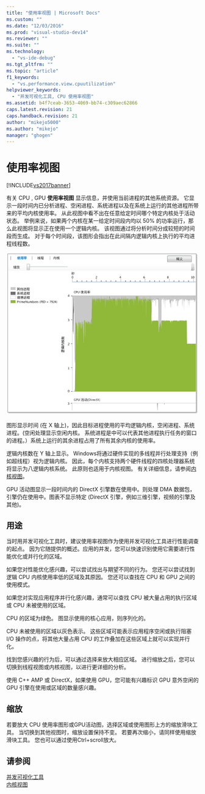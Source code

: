 ```yaml
---
title: "使用率视图 | Microsoft Docs"
ms.custom: ""
ms.date: "12/03/2016"
ms.prod: "visual-studio-dev14"
ms.reviewer: ""
ms.suite: ""
ms.technology: 
  - "vs-ide-debug"
ms.tgt_pltfrm: ""
ms.topic: "article"
f1_keywords: 
  - "vs.performance.view.cpuutilization"
helpviewer_keywords: 
  - "并发可视化工具, CPU 使用率视图"
ms.assetid: b4f7ceab-3653-4069-bb74-c309aec62866
caps.latest.revision: 21
caps.handback.revision: 21
author: "mikejo5000"
ms.author: "mikejo"
manager: "ghogen"
---
```

# 使用率视图
[!INCLUDE[vs2017banner](../code-quality/includes/vs2017banner.md)]

有关 CPU , GPU **使用率视图** 显示信息，并使用当前进程的其他系统资源。  它显示一段时间内已分析进程、空闲进程、系统进程以及在系统上运行的其他进程所带来的平均内核使用率。  从此视图中看不出在任意给定时间哪个特定内核处于活动状态。  举例来说，如果两个内核在某一给定时间段内均以 50% 的功率运行，那么此视图将显示正在使用一个逻辑内核。  该视图通过将分析时间分成较短的时间段而生成。  对于每个时间段，该图形会指出在此间隔内逻辑内核上执行的平均进程线程数。  
  
 ![CPU 使用率视图](../profiling/media/vsts_ppacpuutil.png "VSTS\_PPAcpuUtil")  
  
 图形显示时间 \(在 X 轴上\)，因此目标进程使用的平均逻辑内核，空闲进程、系统进程。\(空闲处理显示空闲内核。  系统进程是中可以代表其他进程执行任务的窗口的进程。）系统上运行的其余进程占用了所有其余内核的使用率。  
  
 逻辑内核数在 Y 轴上显示。  Windows将通过硬件实现的多线程并行处理支持（例如超线程）视为逻辑内核。  因此，每个内核支持两个硬件线程的四核处理器系统将显示为八逻辑内核系统。  此原则也适用于内核视图。  有关详细信息，请参阅[内核视图](../profiling/cores-view.md)。  
  
 GPU 活动图显示一段时间内的 DirectX 引擎数在使用中。则处理 DMA 数据包，引擎仍在使用中。图表不显示特定 \(DirectX 引擎，例如三维引擎，视频的引擎及其他\)。  
  
## 用途  
 当时用并发可视化工具时，建议使用率视图作为使用并发可视化工具进行性能调查的起点。  因为它随提供的概述。应用的并发，您可以快速识别使用它需要进行性能优化或并行化的区域。  
  
 如果您对性能优化感兴趣，可以尝试找出与期望不同的行为。  您还可以尝试找到逻辑 CPU 内核使用率低的区域及其原因。  您还可以查找在 CPU 和 GPU 之间的使用模式。  
  
 如果您对实现应用程序并行化感兴趣，通常可以查找 CPU 被大量占用的执行区域或 CPU 未被使用的区域。  
  
 CPU 的区域为绿色。  图显示使用的核心应用，则序列化的。  
  
 CPU 未被使用的区域以灰色表示。  这些区域可能表示应用程序空闲或执行阻塞 I\/O 操作的点，将其他大量占用 CPU 的工作叠加在这些区域上就可以实现并行化。  
  
 找到您感兴趣的行为后，可以通过选择来放大相应区域。  进行缩放之后，您可以切换到线程视图或内核视图，以进行更详细的分析。  
  
 使用 C\+\+ AMP 或 DirectX，如果使用 GPU，您可能有兴趣标识 GPU 意外空闲的 GPU 引擎在使用或区域的数量感兴趣。  
  
## 缩放  
 若要放大 CPU 使用率图形或GPU活动图，选择区域或使用图形上方的缩放滑块工具。  当切换到其他视图时，缩放设置保持不变。  若要再次缩小，请同样使用缩放滑块工具。  您也可以通过使用Ctrl\+scroll放大。  
  
## 请参阅  
 [并发可视化工具](../profiling/concurrency-visualizer.md)   
 [内核视图](../profiling/cores-view.md)